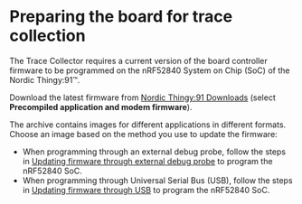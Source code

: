 # Preparing the board for trace collection

The Trace Collector requires a current version of the board controller firmware to be programmed on the nRF52840 System on Chip (SoC) of the Nordic Thingy:91™.

Download the latest firmware from [Nordic Thingy:91 Downloads](https://www.nordicsemi.com/Software-and-Tools/Prototyping-platforms/Nordic-Thingy-91/Download#infotabs) (select **Precompiled application and modem firmware**).

The archive contains images for different applications in different formats. Choose an image based on the method you use to update the firmware:

- When programming through an external debug probe, follow the steps in [Updating firmware through external debug probe](https://docs.nordicsemi.com/bundle/ncs-latest/page/nrf/device_guides/working_with_nrf/nrf91/thingy91_gsg.html#updating_the_thingy91_firmware) to program the nRF52840 SoC.
- When programming through Universal Serial Bus (USB), follow the steps in [Updating firmware through USB](https://docs.nordicsemi.com/bundle/ncs-latest/page/nrf/device_guides/working_with_nrf/nrf91/thingy91_gsg.html#updating_the_thingy91_firmware) to program the nRF52840 SoC.